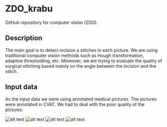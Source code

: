 # ZDO_krabu
GitHub repository for computer vision (ZDO). 

## Description
The main goal is to detect incision a stitches in each picture. 
We are using traditional computer vision methods such as Hough transformation, 
adaptive thresholding, etc. Moreover, we are trying to evaluate the quality of surgical
stitching based mainly on the angle between the incision and the stitch. 

## Input data
As the input data we were using annotated medical pictures. The pictures were
annotated in CVAT. We had to deal with the poor quality of the pictures. 

![alt text](https://github.com/BerassHaggy/ZDO_krabu/blob/main/src/graphics/incision_1.png)
![alt text](https://github.com/BerassHaggy/ZDO_krabu/blob/main/src/graphics/incision_2.png)
![alt text](https://github.com/BerassHaggy/ZDO_krabu/blob/main/src/graphics/incision_3.png)
![alt text](https://github.com/BerassHaggy/ZDO_krabu/blob/main/src/graphics/incision_4.png)


